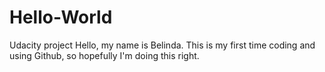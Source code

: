 # Hello-World
Udacity project
Hello, my name is Belinda.  This is my first time coding and using Github, so hopefully I'm doing this right.
